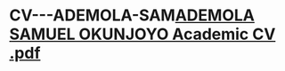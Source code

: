 # CV---ADEMOLA-SAM[ADEMOLA SAMUEL OKUNJOYO  Academic CV .pdf](https://github.com/user-attachments/files/21389208/ADEMOLA.SAMUEL.OKUNJOYO.Academic.CV.pdf)
